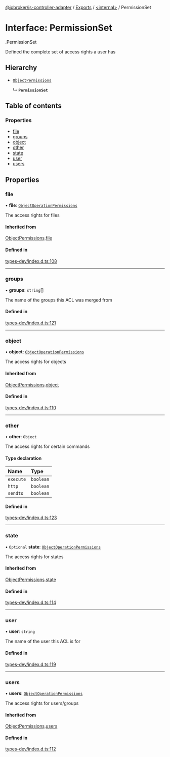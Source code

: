 [@iobroker/js-controller-adapter](../README.md) / [Exports](../modules.md) / [<internal\>](../modules/internal_.md) / PermissionSet

# Interface: PermissionSet

[<internal>](../modules/internal_.md).PermissionSet

Defined the complete set of access rights a user has

## Hierarchy

- [`ObjectPermissions`](internal_.ObjectPermissions.md)

  ↳ **`PermissionSet`**

## Table of contents

### Properties

- [file](internal_.PermissionSet.md#file)
- [groups](internal_.PermissionSet.md#groups)
- [object](internal_.PermissionSet.md#object)
- [other](internal_.PermissionSet.md#other)
- [state](internal_.PermissionSet.md#state)
- [user](internal_.PermissionSet.md#user)
- [users](internal_.PermissionSet.md#users)

## Properties

### file

• **file**: [`ObjectOperationPermissions`](internal_.ObjectOperationPermissions.md)

The access rights for files

#### Inherited from

[ObjectPermissions](internal_.ObjectPermissions.md).[file](internal_.ObjectPermissions.md#file)

#### Defined in

[types-dev/index.d.ts:108](https://github.com/ioBroker/ioBroker.js-controller/blob/5b321f38/packages/types-dev/index.d.ts#L108)

___

### groups

• **groups**: `string`[]

The name of the groups this ACL was merged from

#### Defined in

[types-dev/index.d.ts:121](https://github.com/ioBroker/ioBroker.js-controller/blob/5b321f38/packages/types-dev/index.d.ts#L121)

___

### object

• **object**: [`ObjectOperationPermissions`](internal_.ObjectOperationPermissions.md)

The access rights for objects

#### Inherited from

[ObjectPermissions](internal_.ObjectPermissions.md).[object](internal_.ObjectPermissions.md#object)

#### Defined in

[types-dev/index.d.ts:110](https://github.com/ioBroker/ioBroker.js-controller/blob/5b321f38/packages/types-dev/index.d.ts#L110)

___

### other

• **other**: `Object`

The access rights for certain commands

#### Type declaration

| Name | Type |
| :------ | :------ |
| `execute` | `boolean` |
| `http` | `boolean` |
| `sendto` | `boolean` |

#### Defined in

[types-dev/index.d.ts:123](https://github.com/ioBroker/ioBroker.js-controller/blob/5b321f38/packages/types-dev/index.d.ts#L123)

___

### state

• `Optional` **state**: [`ObjectOperationPermissions`](internal_.ObjectOperationPermissions.md)

The access rights for states

#### Inherited from

[ObjectPermissions](internal_.ObjectPermissions.md).[state](internal_.ObjectPermissions.md#state)

#### Defined in

[types-dev/index.d.ts:114](https://github.com/ioBroker/ioBroker.js-controller/blob/5b321f38/packages/types-dev/index.d.ts#L114)

___

### user

• **user**: `string`

The name of the user this ACL is for

#### Defined in

[types-dev/index.d.ts:119](https://github.com/ioBroker/ioBroker.js-controller/blob/5b321f38/packages/types-dev/index.d.ts#L119)

___

### users

• **users**: [`ObjectOperationPermissions`](internal_.ObjectOperationPermissions.md)

The access rights for users/groups

#### Inherited from

[ObjectPermissions](internal_.ObjectPermissions.md).[users](internal_.ObjectPermissions.md#users)

#### Defined in

[types-dev/index.d.ts:112](https://github.com/ioBroker/ioBroker.js-controller/blob/5b321f38/packages/types-dev/index.d.ts#L112)

